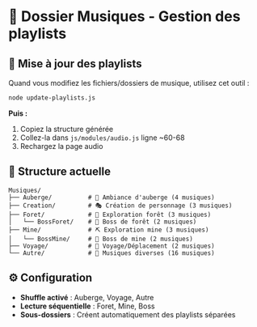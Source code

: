 # 🎵 Dossier Musiques - Gestion des playlists

## 🔧 Mise à jour des playlists

Quand vous modifiez les fichiers/dossiers de musique, utilisez cet outil :

```bash
node update-playlists.js
```

**Puis :**
1. Copiez la structure générée
2. Collez-la dans `js/modules/audio.js` ligne ~60-68
3. Rechargez la page audio

## 📁 Structure actuelle

```
Musiques/
├── Auberge/          # 🍺 Ambiance d'auberge (4 musiques)
├── Creation/         # 🎭 Création de personnage (3 musiques)  
├── Foret/            # 🌲 Exploration forêt (3 musiques)
│   └── BossForet/    # 🐲 Boss de forêt (2 musiques)
├── Mine/             # ⛏️ Exploration mine (3 musiques)
│   └── BossMine/     # 💎 Boss de mine (2 musiques)
├── Voyage/           # 🚶 Voyage/Déplacement (2 musiques)
└── Autre/            # 🎼 Musiques diverses (16 musiques)
```

## ⚙️ Configuration

- **Shuffle activé** : Auberge, Voyage, Autre
- **Lecture séquentielle** : Foret, Mine, Boss
- **Sous-dossiers** : Créent automatiquement des playlists séparées